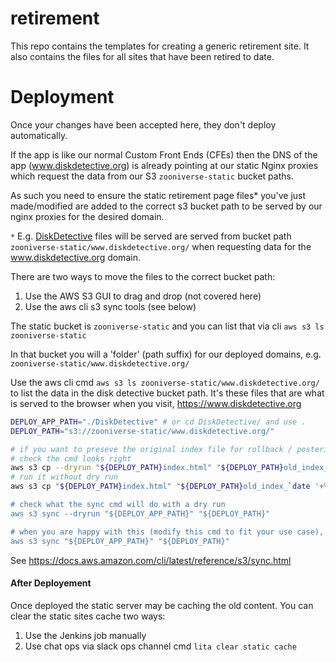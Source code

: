 # retirement
This repo contains the templates for creating a generic retirement site. It also contains the files for all sites that have been retired to date. 

# Deployment 
Once your changes have been accepted here, they don't deploy automatically. 

If the app is like our normal Custom Front Ends (CFEs) then the DNS of the app (www.diskdetective.org) is already pointing at our static Nginx proxies which request the data from our S3 `zooniverse-static` bucket paths. 

As such you need to ensure the static retirement page files* you've just made/modified are added to the correct s3 bucket path to be served by our nginx proxies for the desired domain.

`*` E.g. [DiskDetective](DiskDetective/) files will be served are served from bucket path `zooniverse-static/www.diskdetective.org/` when requesting data for the www.diskdetective.org domain.

There are two ways to move the files to the correct bucket path:
1. Use the AWS S3 GUI to drag and drop (not covered here)
0. Use the aws cli s3 sync tools (see below)

The static bucket is `zooniverse-static` and you can list that via cli `aws s3 ls zooniverse-static`

In that bucket you will a 'folder' (path suffix) for our deployed domains, e.g. `zooniverse-static/www.diskdetective.org/` 

Use the aws cli cmd `aws s3 ls zooniverse-static/www.diskdetective.org/` to list the data in the disk detective bucket path. It's these files that are what is served to the browser when you visit, https://www.diskdetective.org

``` bash
DEPLOY_APP_PATH="./DiskDetective" # or cd DiskDetective/ and use .
DEPLOY_PATH="s3://zooniverse-static/www.diskdetective.org/"

# if you want to preseve the original index file for rollback / posterity
# check the cmd looks right
aws s3 cp --dryrun "${DEPLOY_PATH}index.html" "${DEPLOY_PATH}old_index_`date '+%Y-%m-%d-%H:%M:%S'`.html"
# run it without dry run
aws s3 cp "${DEPLOY_PATH}index.html" "${DEPLOY_PATH}old_index_`date '+%Y-%m-%d-%H:%M:%S`.html"

# check what the sync cmd will do with a dry run
aws s3 sync --dryrun "${DEPLOY_APP_PATH}" "${DEPLOY_PATH}" 

# when you are happy with this (modify this cmd to fit your use case), no dry run, be careful!
aws s3 sync "${DEPLOY_APP_PATH}" "${DEPLOY_PATH}" 
```
See https://docs.aws.amazon.com/cli/latest/reference/s3/sync.html

#### After Deployement 
Once deployed the static server may be caching the old content.
You can clear the static sites cache two ways:
1. Use the Jenkins job manually 
0. Use chat ops via slack ops channel cmd `lita clear static cache`
